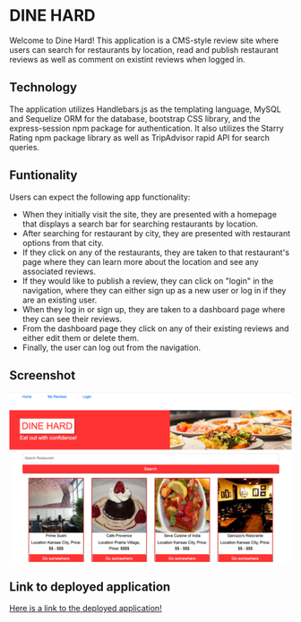 # DINE HARD

Welcome to Dine Hard! This application is a CMS-style review site where users can search for restaurants by location, read and publish restaurant reviews as well as comment on existint reviews when logged in. 

## Technology

The application utilizes Handlebars.js as the templating language, MySQL and Sequelize ORM for the database, bootstrap CSS library, and the express-session npm package for authentication. It also utilizes the Starry Rating npm package library as well as TripAdvisor rapid API for search queries.

## Funtionality

Users can expect the following app functionality:

* When they initially visit the site, they are presented with a homepage that displays a search bar for searching restaurants by location.
* After searching for restaurant by city, they are presented with restaurant options from that city.
* If they click on any of the restaurants, they are taken to that restaurant's page where they can learn more about the location and see any associated reviews.
* If they would like to publish a review, they can click on "login" in the navigation, where they can either sign up as a new user or log in if they are an existing user.
* When they log in or sign up, they are taken to a dashboard page where they can see their reviews.
* From the dashboard page they click on any of their existing reviews and either edit them or delete them.
* Finally, the user can log out from the navigation.

## Screenshot

![Screenshot](./public/images/DineHardScreenshot.png)

## Link to deployed application

[Here is a link to the deployed application!](https://afternoon-everglades-28793-2b4d32cb92bf.herokuapp.com/)
